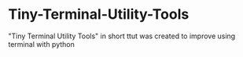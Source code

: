 # Tiny-Terminal-Utility-Tools
"Tiny Terminal Utility Tools" in short ttut was created to improve using terminal with python
